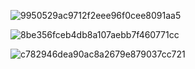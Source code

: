 ![9950529ac9712f2eee96f0cee8091aa5](https://github.com/user-attachments/assets/95ca05b5-887e-4192-9d93-28d2d1a5bcf9)


![8be356fceb4db8a107aebb7f460771cc](https://github.com/user-attachments/assets/8d5880d5-4923-417f-8f68-48077bf3413c)

![c782946dea90ac8a2679e879037cc721](https://github.com/user-attachments/assets/3377cb52-c136-4edb-8352-59c84e1181cb)

